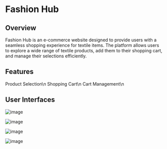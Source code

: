 # Fashion Hub

## Overview

Fashion Hub is an e-commerce website designed to provide users with a seamless shopping experience for textile items. The platform allows users to explore a wide range of      textile products, add them to their shopping cart, and manage their selections efficiently.

## Features

  Product Selection\n
  Shopping Cart\n
  Cart Management\n

## User Interfaces

  ![image](https://github.com/janith720/Fashion-Hub/assets/85020879/a717816f-f03f-4b40-b1a9-16ed98250b62)

  ![image](https://github.com/janith720/Fashion-Hub/assets/85020879/9c5835c8-ce70-41b2-b5da-676e8465c21b)

  ![image](https://github.com/janith720/Fashion-Hub/assets/85020879/edebc1d0-967e-4cfa-9a58-d84200861671)

  ![image](https://github.com/janith720/Fashion-Hub/assets/85020879/b131110c-66b1-461b-8dc2-48bd4b21b3a2)





  
